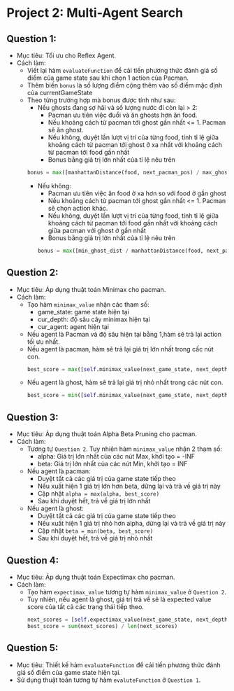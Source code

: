 Project 2: Multi-Agent Search
=============================

## Question 1:
+ Mục tiêu: Tối ưu cho Reflex Agent.
+ Cách làm:
  + Viết lại hàm `evaluateFunction` để cải tiến phương thức đánh giá số điểm của game state sau khi chọn 1 action của Pacman.
  + Thêm biến `bonus` là số lượng điểm cộng thêm vào số điểm mặc định của currentGameState
  + Theo từng trường hợp mà bonus được tính như sau:
    + Nếu ghosts đang sợ hãi và số lượng nước đi còn lại > 2:
      + Pacman ưu tiên việc đuổi và ăn ghosts hơn ăn food.
      + Nếu khoảng cách từ pacman tới ghost gần nhất <= 1. Pacman sẽ ăn ghost.
      + Nếu không, duyệt lần lượt vị trí của từng food, tính tỉ lệ giữa khoảng cách từ pacman tới ghost ở xa nhất với khoảng cách từ pacman tới food gần nhất
      + Bonus bằng giả trị lớn nhất của tỉ lệ nêu trên
    ```python
    bonus = max([manhattanDistance(food, next_pacman_pos) / max_ghost_dist for food in next_food_list])
    ```
    + Nếu không:
      + Pacman ưu tiên việc ăn food ở xa hơn so với food ở gần ghost
      + Nếu khoảng cách từ pacman tới ghost gần nhất <= 1. Pacman sẽ chọn action khác.
      + Nếu không, duyệt lần lượt vị trí của từng food, tính tỉ lệ giữa khoảng cách từ pacman tới food gần nhất với khoảng cách giữa pacman với ghost ở gần nhất
      + Bonus bằng giả trị lớn nhất của tỉ lệ nêu trên
      ```python
      bonus = max([min_ghost_dist / manhattanDistance(food, next_pacman_pos) for food in next_food_list])
      ``` 

## Question 2:
+ Mục tiêu: Áp dụng thuật toán Minimax cho pacman.
+ Cách làm:
  + Tạo hàm `minimax_value` nhận các tham số:
    + game_state: game state hiện tại
    + cur_depth: độ sâu cây minimax hiện tại
    + cur_agent: agent hiện tại
  + Nếu agent là Pacman và độ sâu hiện tại bằng 1,hàm sẽ trả lại action tối ưu nhất.
  + Nếu agent là pacman, hàm sẽ trả lại giá trị lớn nhất trong cấc nút con.
    ```python
    best_score = max([self.minimax_value(next_game_state, next_depth, next_agent) for next_game_state in successor_game_state])
    ```
  + Nếu agent là ghost, hàm sẽ trả lại giá trị nhỏ nhất trong các nút con.
    ```python
    best_score = min([self.minimax_value(next_game_state, next_depth, next_agent) for next_game_state in successor_game_state])
    ```

## Question 3:
+ Mục tiêu: Áp dụng thuật toán Alpha Beta Pruning cho pacman.
+ Cách làm:
  + Tương tự `Question 2`. Tuy nhiên hàm `minimax_value` nhận 2 tham số:
    + alpha: Giá trị lớn nhất của các nút Max, khởi tạo = -INF
    + beta: Giá trị lớn nhất của các nút Min, khởi tạo = INF
  + Nếu agent là pacman:
    + Duyệt tất cả các giá trị của game state tiếp theo
    + Nếu xuất hiện 1 giá trị lớn hơn beta, dừng lại và trả về giá trị này
    + Cập nhật `alpha = max(alpha, best_score)`
    + Sau khi duyệt hết, trả về giá trị lớn nhất
  + Nếu agent là ghost:
    + Duyệt tất cả các giá trị của game state tiếp theo
    + Nếu xuất hiện 1 giá trị nhỏ hơn alpha, dừng lại và trả về giá trị này
    + Cập nhật `beta = min(beta, best_score)`
    + Sau khi duyệt hết, trả về giá trị nhỏ nhất

## Question 4:
+ Mục tiêu: Áp dụng thuật toán Expectimax cho pacman.
+ Cách làm:
  + Tạo hàm `expectimax_value` tương tự hàm `minimax_value` ở `Question 2`.
  + Tuy nhiên, nếu agent là ghost, giá trị trả về sẽ là expected value score của tất cả các trạng thái tiếp theo.
    ```python
    next_scores = [self.expectimax_value(next_game_state, next_depth, next_agent) for next_game_state in successor_game_state]
    best_score = sum(next_scores) / len(next_scores)
    ```

## Question 5:
+ Mục tiêu: Thiết kế hàm `evaluateFunction` để cải tiến phương thức đánh giá số điểm của game state hiện tại.
+ Sử dụng thuật toán tương tự hàm `evaluteFunction` ở `Question 1`.